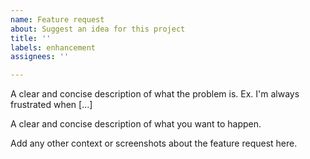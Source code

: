 ```yaml
---
name: Feature request
about: Suggest an idea for this project
title: ''
labels: enhancement
assignees: ''

---
```


<!--- Is your feature request related to a problem? Please describe. --->
A clear and concise description of what the problem is. Ex. I'm always frustrated when [...]

<!--- Describe the solution you'd like --->
A clear and concise description of what you want to happen.

<!--- Additional context --->
Add any other context or screenshots about the feature request here.
